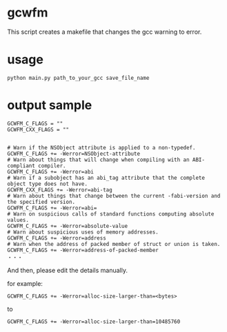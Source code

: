 # gcwfm

This script creates a makefile that changes the gcc warning to error.

# usage

```
python main.py path_to_your_gcc save_file_name
```

# output sample

```
GCWFM_C_FLAGS = ""
GCWFM_CXX_FLAGS = ""


# Warn if the NSObject attribute is applied to a non-typedef.
GCWFM_C_FLAGS += -Werror=NSObject-attribute
# Warn about things that will change when compiling with an ABI-compliant compiler.
GCWFM_C_FLAGS += -Werror=abi
# Warn if a subobject has an abi_tag attribute that the complete object type does not have.
GCWFM_CXX_FLAGS += -Werror=abi-tag
# Warn about things that change between the current -fabi-version and the specified version.
GCWFM_C_FLAGS += -Werror=abi=
# Warn on suspicious calls of standard functions computing absolute values.
GCWFM_C_FLAGS += -Werror=absolute-value
# Warn about suspicious uses of memory addresses.
GCWFM_C_FLAGS += -Werror=address
# Warn when the address of packed member of struct or union is taken.
GCWFM_C_FLAGS += -Werror=address-of-packed-member
・・・
```

And then, please edit the details manually.

for example:

```
GCWFM_C_FLAGS += -Werror=alloc-size-larger-than=<bytes>
```
to
```
GCWFM_C_FLAGS += -Werror=alloc-size-larger-than=10485760
```